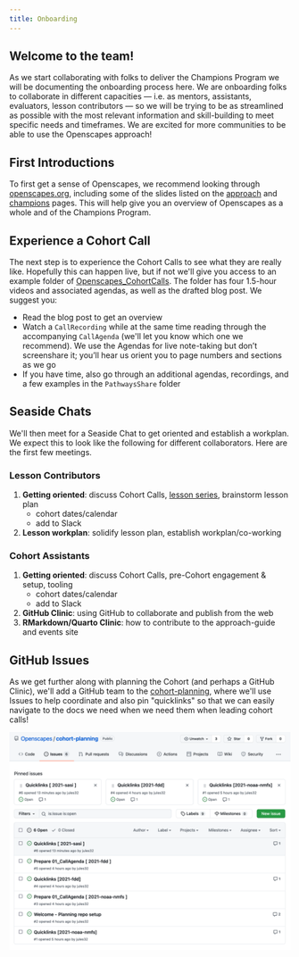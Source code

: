 ```yaml
---
title: Onboarding
---
```


## Welcome to the team! 

As we start collaborating with folks to deliver the Champions Program we will be documenting the onboarding process here. We are onboarding folks to collaborate in different capacities — i.e. as mentors, assistants, evaluators, lesson contributors — so we will be trying to be as streamlined as possible with the most relevant information and skill-building to meet specific needs and timeframes. We are excited for more communities to be able to use the Openscapes approach! 

## First Introductions

To first get a sense of Openscapes, we recommend looking through [openscapes.org](https://openscapes.org), including some of the slides listed on the [approach](https://openscapes.org/approach) and [champions](https://openscapes.org/champions) pages. This will help give you an overview of Openscapes as a whole and of the Champions Program.

## Experience a Cohort Call

The next step is to experience the Cohort Calls to see what they are really like. Hopefully this can happen live, but if not we'll give you access to an example folder of [Openscapes_CohortCalls](https://drive.google.com/drive/folders/1JaQ3Dkrr7pUfesSaxqRqntGlxG0dz2nl?usp=sharing). The folder has four 1.5-hour videos and associated agendas, as well as the drafted blog post. We suggest you: 

- Read the blog post to get an overview
- Watch a `CallRecording` while at the same time reading through the accompanying `CallAgenda` (we'll let you know which one we recommend). We use the Agendas for live note-taking but don’t screenshare it; you’ll hear us orient you to page numbers and sections as we go
- If you have time, also go through an additional agendas, recordings, and a few examples in the `PathwaysShare` folder

## Seaside Chats

We'll then meet for a Seaside Chat to get oriented and establish a workplan. We expect this to look like the following for different collaborators. Here are the first few meetings. 

### Lesson Contributors

1. **Getting oriented**: discuss Cohort Calls, [lesson series](/champions/lessons.html), brainstorm lesson plan
    - cohort dates/calendar
    - add to Slack
1. **Lesson workplan**: solidify lesson plan, establish workplan/co-working

### Cohort Assistants

1. **Getting oriented**: discuss Cohort Calls, pre-Cohort engagement & setup, tooling
    - cohort dates/calendar
    - add to Slack
1. **GitHub Clinic**: using GitHub to collaborate and publish from the web
1. **RMarkdown/Quarto Clinic**: how to contribute to the approach-guide and events site

## GitHub Issues

As we get further along with planning the Cohort (and perhaps a GitHub Clinic), we'll add a GitHub team to the [cohort-planning](https://github.com/openscapes/cohort-planning), where we'll use Issues to help coordinate and also pin "quicklinks" so that we can easily navigate to the docs we need when we need them when leading cohort calls!

![](images/github-cohort-planning.png)